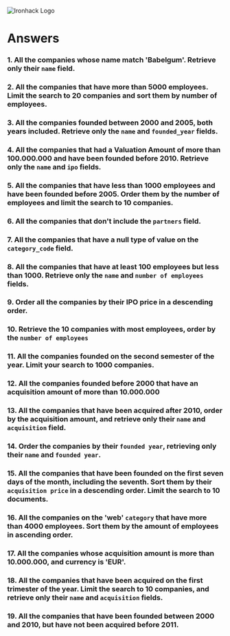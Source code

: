 ![Ironhack Logo](https://i.imgur.com/1QgrNNw.png)

# Answers

### 1. All the companies whose name match 'Babelgum'. Retrieve only their `name` field.

<!--
Filter: {name: "Babelgum"}
Project: {name: 1, _id: 0}
-->

### 2. All the companies that have more than 5000 employees. Limit the search to 20 companies and sort them by **number of employees**.

<!--
Filter: {number_of_employees: {$gt: 5000}}
Sort: {number_of_employees: -1}
Limit: 20
-->

### 3. All the companies founded between 2000 and 2005, both years included. Retrieve only the `name` and `founded_year` fields.

<!--
Filter: {founded_year: {$gte: 2000, $lte: 2005}}
Project: {name: 1, founded_year: 1, _id: 0}
-->

### 4. All the companies that had a Valuation Amount of more than 100.000.000 and have been founded before 2010. Retrieve only the `name` and `ipo` fields.

<!--
Filter: {$and: [ {"ipo.valuation_amount": {$gt: 100000000}}, {founded_year: {$lt: 2010}} ]}
Project: {name: 1, ipo: 1, _id: 0}
-->

### 5. All the companies that have less than 1000 employees and have been founded before 2005. Order them by the number of employees and limit the search to 10 companies.

<!--
Filter: {$and: [ {number_of_employees: {$lt: 1000}}, {founded_year: {$lt: 2005}} ]}
Sort: {number_of_employees: -1}
Limit: 10
-->

### 6. All the companies that don't include the `partners` field.

<!--
Filter: {partners: { $size: 0 }}
-->

### 7. All the companies that have a null type of value on the `category_code` field.

<!--
Filter: {category_code: null}
-->

### 8. All the companies that have at least 100 employees but less than 1000. Retrieve only the `name` and `number of employees` fields.

<!--
Filter: {number_of_employees: {$gte: 100, $lt: 1000}}
Project: {name: 1, number_of_employees: 1, _id: 0}
-->

### 9. Order all the companies by their IPO price in a descending order.

<!--
Sort: {"ipo.valuation_amount": -1}
-->

### 10. Retrieve the 10 companies with most employees, order by the `number of employees`

<!--
Sort: {number_of_employees: -1}
Limit: 10
-->

### 11. All the companies founded on the second semester of the year. Limit your search to 1000 companies.

<!--
Filter: {founded_month: {$gt: 6}}
Limit: 1000
-->

### 12. All the companies founded before 2000 that have an acquisition amount of more than 10.000.000

<!--
Filter: {$and: [ {founded_year: {$lt: 2000}}, {"acquisition.price_amount": {$gt: 10000000}} ]}
-->

### 13. All the companies that have been acquired after 2010, order by the acquisition amount, and retrieve only their `name` and `acquisition` field.

<!--
Filter: {"acquisition.acquired_year": {$gt: 2010}}
Project: {name: 1, acquisition: 1, _id: 0}
Sort: {"acquisition.price_amount": -1}
-->

### 14. Order the companies by their `founded year`, retrieving only their `name` and `founded year`.

<!--
Project: {name: 1, founded_year: 1, _id: 0}
Sort: {founded_year: -1}
-->

### 15. All the companies that have been founded on the first seven days of the month, including the seventh. Sort them by their `acquisition price` in a descending order. Limit the search to 10 documents.

<!--
Filter: {founded_day: {$lte: 7}}
Sort: {"acquisition.price_amount": -1}
Limit: 10
-->

### 16. All the companies on the 'web' `category` that have more than 4000 employees. Sort them by the amount of employees in ascending order.

<!--
Filter: {$and: [ {category_code: "web"}, {number_of_employees: {$gt: 4000}} ]}
Sort: {number_of_employees: 1}
-->

### 17. All the companies whose acquisition amount is more than 10.000.000, and currency is 'EUR'.

<!--
Filter: {$and: [ {"acquisition.price_amount": {$gt: 10000000}}, {"acquisition.price_currency_code": "EUR"} ]}
-->

### 18. All the companies that have been acquired on the first trimester of the year. Limit the search to 10 companies, and retrieve only their `name` and `acquisition` fields.

<!--
Filter: {"acquisition.acquired_month": {$lte: 4}}
Project: {name: 1, acquisition: 1, _id: 0}
Limit: 10
-->

### 19. All the companies that have been founded between 2000 and 2010, but have not been acquired before 2011.

<!--
Filter: {$and: [ {founded_year: {$gte: 2000, $lte: 2010}}, {"acquisition.acquired_year": {$gt: 2011}} ]}
-->
